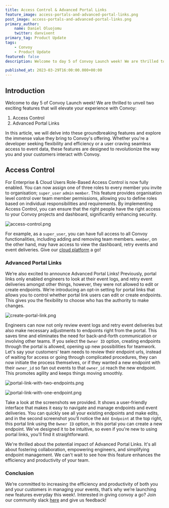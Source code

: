 ```yaml
---
title: Access Control & Advanced Portal Links
feature_image: access-portals-and-advanced-portal-links.png
post_image: access-portals-and-advanced-portal-links.png
primary_author:
    name: Daniel Oluojomu
    twitter: danvixent
primary_tag: Product Update
tags:
    - Convoy
    - Product Update
featured: false
description: Welcome to day 5 of Convoy Launch week! We are thrilled to unveil two exciting features, Access Controls & Advanced Portal Links, that will elevate your experience with Convoy. In this article, we will delve into these groundbreaking features and explore the immense value they bring to Convoy's offering. Whether you're a developer seeking flexibility and efficiency or a user craving seamless access to event data, these features are designed to revolutionize the way you and your customers interact with Convoy.

published_at: 2023-03-29T16:00:00.000+00:00
---
```


## Introduction

Welcome to day 5 of Convoy Launch week! We are thrilled to unveil two exciting features that will elevate your experience with Convoy:

1. Access Control
2. Advanced Portal Links

In this article, we will delve into these groundbreaking features and explore the immense value they bring to Convoy's offering. Whether you're a developer seeking flexibility and efficiency or a user craving seamless access to event data, these features are designed to revolutionize the way you and your customers interact with Convoy.

## Access Control

For Enterprise & Cloud Users Role-Based Access Control is now fully enabled. You can now assign one of three roles to every member you invite to organisation;  `super_user` `admin` `member`. This feature provides organisation level control over team member permissions, allowing you to define roles based on individual responsibilities and requirements. By implementing Access Control, you can ensure that the right people have the right access to your Convoy projects and dashboard, significantly enhancing security.

![access-control.png](/blog-assets/access-control.png)

For example, as a `super_user`, you can have full access to all Convoy functionalities, including adding and removing team members. `member`, on the other hand, may have access to view the dashboard, retry events and event deliveries. Give our [cloud platform](https://dashboard.getconvoy.io/) a go!

### Advanced Portal Links

We’re also excited to announce Advanced Portal Links! Previously, portal links only enabled engineers to look at their event logs, and retry event deliveries amongst other things, however, they were not allowed to edit or create endpoints. We’re introducing an opt-in setting for portal links that allows you to control whether portal link users can edit or create endpoints. This gives you the flexibility to choose who has the authority to make changes.

![create-portal-link.png](/blog-assets/create-portal-link.png)

Engineers can now not only review event logs and retry event deliveries but also make necessary adjustments to endpoints right from the portal. This saves time and eliminates the need for back-and-forth communication or involving other teams. If you select the `Owner ID` option, creating endpoints through the portal is allowed, opening up new possibilities for teamwork. Let's say your customers’ team needs to review their endpoint urls, instead of waiting for access or going through complicated procedures, they can now initiate the process themselves, or if they wanted a new endpoint with their `owner_id` so fan out events to that `owner_id` reach the new endpoint. This promotes agility and keeps things moving smoothly.

![portal-link-with-two-endpoints.png](/blog-assets/portal-link1.png)

![portal-link-with-one-endpoint.png](/blog-assets/portal-link2.png)

Take a look at the screenshots we provided. It shows a user-friendly interface that makes it easy to navigate and manage endpoints and event deliveries. You can quickly see all your existing endpoints and make edits, and in the second screenshot you’ll notice the `Add Endpoint` at the top right, this portal link using the `Owner ID` option, in this portal you can create a new endpoint. We've designed it to be intuitive, so even if you're new to using portal links, you'll find it straightforward.

We're thrilled about the potential impact of Advanced Portal Links. It's all about fostering collaboration, empowering engineers, and simplifying endpoint management. We can't wait to see how this feature enhances the efficiency and productivity of your team.

### Conclusion

We’re committed to increasing the efficiency and productivity of both you and your customers in managing your events, that’s why we’re launching new features everyday this week!. Interested in giving convoy a go? Join our community slack [here](https://convoy-community.slack.com/join/shared_invite/zt-xiuuoj0m-yPp~ylfYMCV9s038QL0IUQ#/shared-invite/email) and give us feedback!
